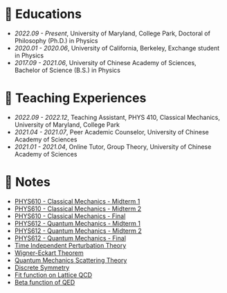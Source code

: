 # 📖 Educations
- *2022.09 - Present*, University of Maryland, College Park, Doctoral of Philosophy (Ph.D.) in Physics
- *2020.01 - 2020.06*, University of California, Berkeley, Exchange student in Physics
- *2017.09 - 2021.06*, University of Chinese Academy of Sciences, Bachelor of Science (B.S.) in Physics

# 📄 Teaching Experiences
- *2022.09 - 2022.12*, Teaching Assistant, PHYS 410, Classical Mechanics, University of Maryland, College Park
- *2021.04 - 2021.07*, Peer Academic Counselor, University of Chinese Academy of Sciences
- *2021.01 - 2021.04*, Online Tutor, Group Theory, University of Chinese Academy of Sciences

# 📒 Notes
- [PHYS610 - Classical Mechanics - Midterm 1](notes/610_mid1_review.pdf)
- [PHYS610 - Classical Mechanics - Midterm 2](notes/610_mid2_review.pdf)
- [PHYS610 - Classical Mechanics - Final](notes/610_final_review.pdf)
- [PHYS612 - Quantum Mechanics - Midterm 1](notes/612_mid1_review.pdf)
- [PHYS612 - Quantum Mechanics - Midterm 2](notes/612_mid2_review.pdf)
- [PHYS612 - Quantum Mechanics - Final](notes/612_final_review.pdf)
- [Time Independent Perturbation Theory](notes/Time_indep_PT.pdf)
- [Wigner-Eckart Theorem](notes/Wigner_Eckart_Theorem.pdf)
- [Quantum Mechanics Scattering Theory](notes/QM_scattering.pdf)
- [Discrete Symmetry](notes/Discrete_symmetry.pdf)
- [Fit function on Lattice QCD](notes/Fit_func_on_lattice.pdf)
- [Beta function of QED](notes/Beta_function_of_QED.pdf)
